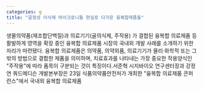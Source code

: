 ```yaml
---
categories: g
title: "골형성 이식제 마이크로니들 현실로 다가온 융복합제품들"
---
```

생물의약품(재조합단백질)과 의료기기(골의식제, 주작용) 가 결합된 융복합 의료제품 등 활발하게 영역을 확장 중인 융복합 의료제품 시장의 국내외 개발 사례를 소개하기 위한 자리가 마련됐다. 융복합 의료제품은 의약품, 의약외품, 의료기기가 물리·화학적 또는 그 밖의 방법으로 결합한 제품을 의미하며, 치료효과를 나타내는 가장 중요한 작용양식인 "주작용"에 따라 품목이 구분되는 것이 특징이다.서준혁 시지바이오 연구센터장과 강정연 쿼드메디슨 개발본부장은 23일 식품의약품안전처가 개최한 "융복합 의료제품 콘퍼런스"에서 국내외 융복합 의료제품